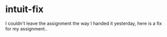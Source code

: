# intuit-fix

I couldn't leave the assignment the way I handed it yesterday, here is a fix for my assignment..
